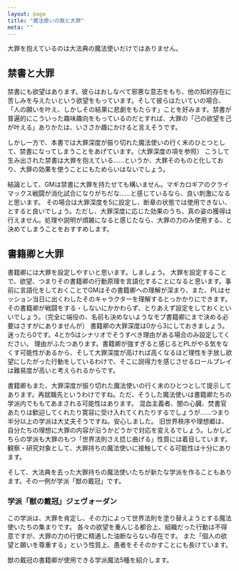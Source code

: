 ```yaml
---
layout: page
title: "魔法使いの敵と大罪"
meta: ""
---
```


大罪を抱えているのは大法典の魔法使いだけではありません。


## 禁書と大罪
禁書にも欲望はあります。彼らはおしなべて邪悪な意志をもち、他の知的存在に苦しみを与えたいという欲望をもっています。そして彼らはたいていの場合、「人の願いを叶え、しかしその結果に悲劇をもたらす」ことを好みます。禁書が普遍的にこういった趣味趣向をもっているのだとすれば、大罪の「己の欲望を己が叶える」ありかたは、いささか趣にかけると言えそうです。

しかし一方で、本書では大罪深度が振り切れた魔法使いの行く末のひとつとして、禁書になってしまうことをあげています。（大罪深度の項を参照）
こうして生み出された禁書は大罪を抱えている……というか、大罪そのものと化しており、大罪の効果を使うことにもためらいはないでしょう。

結論として、GMは禁書に大罪を持たせても構いません。マギカロギアのクライマックス戦闘が消化試合になりがちだな……と感じているなら、良い刺激になると思います。
その場合は大罪深度を5に設定し、断章の状態では使用できない、とすると良いでしょう。ただし、大罪深度に応じた効果のうち、真の姿の獲得は行えません。処理や説明が煩雑になると感じたなら、大罪の力のみ使用する、と決めてしまうことをおすすめします。

## 書籍卿と大罪
書籍卿には大罪を設定しやすいと思います。しましょう。
大罪を設定することで、欲望、つまりその書籍卿の行動原理を言語化することになると思います。事前に言語化をしておくことでGMはその書籍卿への理解が深まり、また、PLはセッション当日に出くわしたそのキャラクターを理解するとっかかりにできます。その書籍卿が戦闘をする・しないにかかわらず、とりあえず設定をしておくといいでしょう。（完全に端役の、名前も決めないようなモブ書籍卿にまで決める必要はさすがにありませんが）
書籍卿の大罪深度は0から3にしておきましょう。迷ったら0です。4とか5はシナリオでそうすべき理由がある場合のみ設定してください。
理由がふたつあります。書籍卿が強すぎると感じるとPLがやる気をなくす可能性があるから、そして大罪深度が高ければ高くなるほど理性を手放し欲望にしたがった行動をしているわけで、そこに説得力を感じさせるロールプレイは難易度が高いと考えられるからです。

書籍卿もまた、大罪深度が振り切れた魔法使いの行く末のひとつとして提示してあります。再就職先というわけですね。ただ、そうした魔法使いは書籍卿たちの学派内でももてあまされる可能性はあります。
混血主義者、闇の心臓、焚書官あたりは歓迎してくれたり寛容に受け入れてくれたりするでしょうが……つまり半分以上の学派は大丈夫そうですね。安心しました。
旧世界秩序や理想郷は、自分たちの理想に大罪の内容が沿うかどうかで対応を変えるでしょう。しかしどちらの学派も大罪のもつ「世界法則さえ捻じ曲げる」性質には着目しています。観察・研究対象として、大罪持ちの魔法使いに接触してくる可能性は十分にあります。

そして、大法典を去った大罪持ちの魔法使いたちが新たな学派を作ることもあります。その一例が学派「獣の戴冠」です。

### 学派「獣の戴冠」ジェヴォーダン
この学派は、大罪を肯定し、その力によって世界法則を塗り替えようとする魔法使いたちの集まりです。
各々の欲望を重んじる都合上、組織だった行動は不得意ですが、大罪の力の行使に精通した油断ならない存在です。
また「個人の欲望と願いを尊重する」という性質上、愚者をそそのかすことにも長けています。

獣の戴冠の書籍卿が使用できる学派魔法5種を紹介します。


## 

### 
